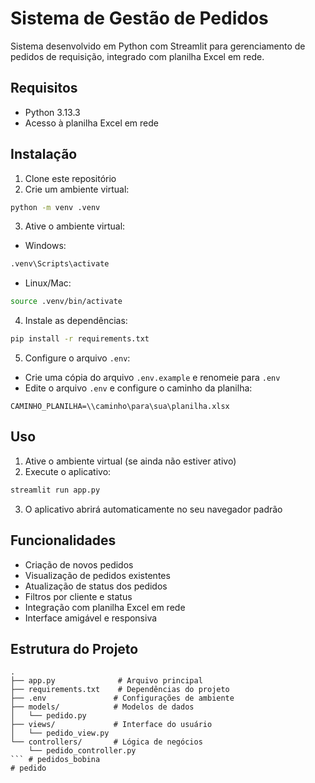 # Sistema de Gestão de Pedidos

Sistema desenvolvido em Python com Streamlit para gerenciamento de pedidos de requisição, integrado com planilha Excel em rede.

## Requisitos

- Python 3.13.3
- Acesso à planilha Excel em rede

## Instalação

1. Clone este repositório
2. Crie um ambiente virtual:
```bash
python -m venv .venv
```

3. Ative o ambiente virtual:
- Windows:
```bash
.venv\Scripts\activate
```
- Linux/Mac:
```bash
source .venv/bin/activate
```

4. Instale as dependências:
```bash
pip install -r requirements.txt
```

5. Configure o arquivo `.env`:
- Crie uma cópia do arquivo `.env.example` e renomeie para `.env`
- Edite o arquivo `.env` e configure o caminho da planilha:
```
CAMINHO_PLANILHA=\\caminho\para\sua\planilha.xlsx
```

## Uso

1. Ative o ambiente virtual (se ainda não estiver ativo)
2. Execute o aplicativo:
```bash
streamlit run app.py
```

3. O aplicativo abrirá automaticamente no seu navegador padrão

## Funcionalidades

- Criação de novos pedidos
- Visualização de pedidos existentes
- Atualização de status dos pedidos
- Filtros por cliente e status
- Integração com planilha Excel em rede
- Interface amigável e responsiva

## Estrutura do Projeto

```
.
├── app.py              # Arquivo principal
├── requirements.txt    # Dependências do projeto
├── .env               # Configurações de ambiente
├── models/            # Modelos de dados
│   └── pedido.py
├── views/             # Interface do usuário
│   └── pedido_view.py
└── controllers/       # Lógica de negócios
    └── pedido_controller.py
``` # pedidos_bobina
# pedido
